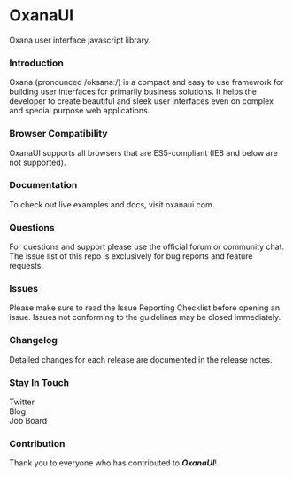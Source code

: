 # OxanaUI
Oxana user interface javascript library.

### Introduction
Oxana (pronounced /oksanaː/) is a compact and easy to use framework for building user interfaces for primarily business solutions. It helps the developer to create  beautiful and sleek user interfaces even on complex and special purpose web applications. 

### Browser Compatibility
OxanaUI supports all browsers that are ES5-compliant (IE8 and below are not supported).

### Documentation
To check out live examples and docs, visit oxanaui.com.

### Questions
For questions and support please use the official forum or community chat. The issue list of this repo is exclusively for bug reports and feature requests.

### Issues
Please make sure to read the Issue Reporting Checklist before opening an issue. Issues not conforming to the guidelines may be closed immediately.

### Changelog
Detailed changes for each release are documented in the release notes.

### Stay In Touch
Twitter\
Blog\
Job Board

### Contribution
Thank you to everyone who has contributed to ***OxanaUI***!
